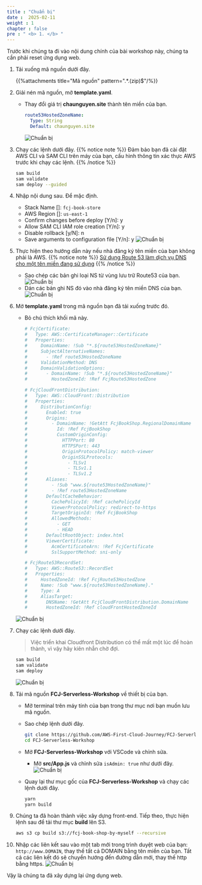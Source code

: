 ```yaml
---
title : "Chuẩn bị"
date :  2025-02-11
weight : 1 
chapter : false
pre : " <b> 1. </b> "
---
```

Trước khi chúng ta đi vào nội dung chính của bài workshop này, chúng ta cần phải reset ứng dụng web.

1. Tải xuống mã nguồn dưới đây.

    {{%attachments title="Mã nguồn" pattern=".*\.(zip)$"/%}}

2. Giải nén mã nguồn, mở **template.yaml**.
    - Thay đổi giá trị **chaunguyen.site** thành tên miền của bạn.

      ```yaml
      route53HostedZoneName:
        Type: String
        Default: chaunguyen.site
      ```

      ![Chuẩn bị](/images/temp/1/6.png?width=90pc)
3. Chạy các lệnh dưới đây.
{{% notice note %}}
Đảm bảo bạn đã cài đặt AWS CLI và SAM CLI trên máy của bạn, cấu hình thông tin xác thực AWS trước khi chạy các lệnh.
{{% /notice %}}

    ```bash
    sam build
    sam validate
    sam deploy --guided
    ```

4. Nhập nội dung sau. Để mặc định.
    - Stack Name []: `fcj-book-store`
    - AWS Region []: `us-east-1`
    - Confirm changes before deploy [Y/n]: y
    - Allow SAM CLI IAM role creation [Y/n]: y
    - Disable rollback [y/N]: n
    - Save arguments to configuration file [Y/n]: y
      ![Chuẩn bị](/images/temp/1/1.png?width=90pc)

5. Thực hiện theo hướng dẫn này nếu nhà đăng ký tên miền của bạn không phải là AWS.
  {{% notice note %}}
  [Sử dụng Route 53 làm dịch vụ DNS cho một tên miền đang sử dụng](https://docs.aws.amazon.com/Route53/latest/DeveloperGuide/migrate-dns-domain-in-use.html)
  {{% /notice %}}
      - Sao chép các bản ghi loại NS từ vùng lưu trữ Route53 của bạn.
        ![Chuẩn bị](/images/temp/1/4.png?width=90pc)
      - Dán các bản ghi NS đó vào nhà đăng ký tên miền DNS của bạn.
        ![Chuẩn bị](/images/temp/1/5.png?width=90pc)

6. Mở **template.yaml** trong mã nguồn bạn đã tải xuống trước đó.
    - Bỏ chú thích khối mã này.

      ```yaml
      # FcjCertificate:
      #   Type: AWS::CertificateManager::Certificate
      #   Properties:
      #     DomainName: !Sub "*.${route53HostedZoneName}"
      #     SubjectAlternativeNames:
      #       - !Ref route53HostedZoneName
      #     ValidationMethod: DNS
      #     DomainValidationOptions:
      #       - DomainName: !Sub "*.${route53HostedZoneName}"
      #         HostedZoneId: !Ref FcjRoute53HostedZone

      # FcjCloudFrontDistribution:
      #   Type: AWS::CloudFront::Distribution
      #   Properties:
      #     DistributionConfig:
      #       Enabled: true
      #       Origins:
      #         - DomainName: !GetAtt FcjBookShop.RegionalDomainName
      #           Id: !Ref FcjBookShop
      #           CustomOriginConfig:
      #             HTTPPort: 80
      #             HTTPSPort: 443
      #             OriginProtocolPolicy: match-viewer
      #             OriginSSLProtocols:
      #               - TLSv1
      #               - TLSv1.1
      #               - TLSv1.2
      #       Aliases:
      #         - !Sub "www.${route53HostedZoneName}"
      #         - !Ref route53HostedZoneName
      #       DefaultCacheBehavior:
      #         CachePolicyId: !Ref cachePolicyId
      #         ViewerProtocolPolicy: redirect-to-https
      #         TargetOriginId: !Ref FcjBookShop
      #         AllowedMethods:
      #           - GET
      #           - HEAD
      #       DefaultRootObject: index.html
      #       ViewerCertificate:
      #         AcmCertificateArn: !Ref FcjCertificate
      #         SslSupportMethod: sni-only

      # FcjRoute53RecordSet:
      #   Type: AWS::Route53::RecordSet
      #   Properties:
      #     HostedZoneId: !Ref FcjRoute53HostedZone
      #     Name: !Sub "www.${route53HostedZoneName}."
      #     Type: A
      #     AliasTarget:
      #       DNSName: !GetAtt FcjCloudFrontDistribution.DomainName
      #       HostedZoneId: !Ref cloudFrontHostedZoneId
      ```

    ![Chuẩn bị](/images/temp/1/89.png?width=90pc)

7. Chạy các lệnh dưới đây.
    > Việc triển khai Cloudfront Distribution có thể mất một lúc để hoàn thành, vì vậy hãy kiên nhẫn chờ đợi.

    ```bash
    sam build
    sam validate
    sam deploy
    ```

    ![Chuẩn bị](/images/temp/1/7.png?width=90pc)

8. Tải mã nguồn **FCJ-Serverless-Workshop** về thiết bị của bạn.
    - Mở terminal trên máy tính của bạn trong thư mục nơi bạn muốn lưu mã nguồn.
    - Sao chép lệnh dưới đây.

      ```bash
      git clone https://github.com/AWS-First-Cloud-Journey/FCJ-Serverless-Workshop.git
      cd FCJ-Serverless-Workshop
      ```

    - Mở **FCJ-Serverless-Workshop** với VSCode và chỉnh sửa.
      - Mở **src/App.js** và chỉnh sửa ``isAdmin: true`` như dưới đây.
        ![Chuẩn bị](/images/temp/1/64.png?width=90pc)

    - Quay lại thư mục gốc của **FCJ-Serverless-Workshop** và chạy các lệnh dưới đây.

      ```bash
      yarn
      yarn build
      ```

9. Chúng ta đã hoàn thành việc xây dựng front-end. Tiếp theo, thực hiện lệnh sau để tải thư mục **build** lên S3.

    ```bash
    aws s3 cp build s3://fcj-book-shop-by-myself --recursive
    ```

10. Nhập các liên kết sau vào một tab mới trong trình duyệt web của bạn: ``http://www.DOMAIN``, thay thế tất cả DOMAIN bằng tên miền của bạn. Tất cả các liên kết đó sẽ chuyển hướng đến đường dẫn mới, thay thế http bằng https.
    ![Chuẩn bị](/images/temp/1/8.png?width=90pc)

Vậy là chúng ta đã xây dựng lại ứng dụng web.
